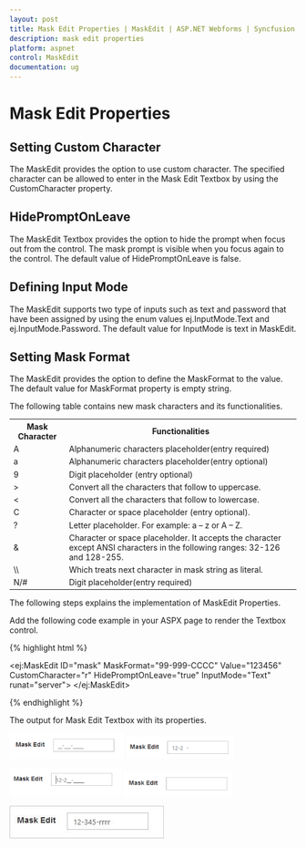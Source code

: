 ```yaml
---
layout: post
title: Mask Edit Properties | MaskEdit | ASP.NET Webforms | Syncfusion
description: mask edit properties
platform: aspnet
control: MaskEdit
documentation: ug
---
```


# Mask Edit Properties

## Setting Custom Character

The MaskEdit provides the option to use custom character. The specified character can be allowed to enter in the Mask Edit Textbox by using the CustomCharacter property.

## HidePromptOnLeave

The MaskEdit Textbox provides the option to hide the prompt when focus out from the control. The mask prompt is visible when you focus again to the control. The default value of HidePromptOnLeave is false.

## Defining Input Mode

The MaskEdit supports two type of inputs such as text and password that have been assigned by using the enum values ej.InputMode.Text and ej.InputMode.Password. The default value for InputMode is text in MaskEdit.

## Setting Mask Format

The MaskEdit provides the option to define the MaskFormat to the value. The default value for MaskFormat property is empty string.

The following table contains new mask characters and its functionalities. 

<table>
<tr>
<th>
Mask Character</th><th>
Functionalities</th></tr>
<tr>
<td>
A</td><td>
Alphanumeric characters placeholder(entry required)</td></tr>
<tr>
<td>
a</td><td>
Alphanumeric characters placeholder(entry optional)</td></tr>
<tr>
<td>
9</td><td>
Digit placeholder (entry optional)</td></tr>
<tr>
<td> > </td><td>
Convert all the characters that follow to uppercase.</td></tr>
<tr>
<td>
<</td><td>
Convert all the characters that follow to lowercase.</td></tr>
<tr>
<td>
C</td><td>
Character or space placeholder (entry optional).</td></tr>
<tr>
<td>
?</td><td>
Letter placeholder. For example: a – z or A – Z.</td></tr>
<tr>
<td>
&</td><td>
Character or space placeholder. It accepts the character except ANSI characters in the following ranges: 32-126 and 128-255.</td></tr>
<tr>
<td>
\\</td><td>
Which treats next character in mask string as literal.</td></tr>
<tr>
<td>
N/#</td><td>
Digit placeholder(entry required)</td></tr>
</table>


The following steps explains the implementation of MaskEdit Properties.

Add the following code example in your ASPX page to render the Textbox control.

{% highlight html %}

<ej:MaskEdit ID="mask" MaskFormat="99-999-CCCC" Value="123456" CustomCharacter="r" HidePromptOnLeave="true" InputMode="Text"  runat="server"> </ej:MaskEdit>


{% endhighlight %}



The output for Mask Edit Textbox with its properties.

![](Mask-Edit-Properties_images/Mask-Edit-Properties_img1.png) ![](Mask-Edit-Properties_images/Mask-Edit-Properties_img2.png)


![](Mask-Edit-Properties_images/Mask-Edit-Properties_img3.png) ![](Mask-Edit-Properties_images/Mask-Edit-Properties_img4.png)


![](Mask-Edit-Properties_images/Mask-Edit-Properties_img5.png) 
